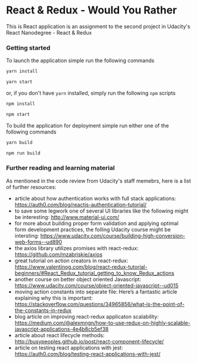# React & Redux - Would You Rather

This is React application is an assignment to the second project in Udacity's React Nanodegree - React & Redux

### Getting started

To launch the application simple run the following commands
```bash
yarn install

yarn start
```

or, if you don't have `yarn` installed, simply run the following `npm` scripts

```bash
npm install

npm start
```

To build the application for deployment simple run either one of the following commands

```bash
yarn build

npm run build
```

### Further reading and learning material

As mentioned in the code review from Udacity's staff memebrs, here is a list of further resources:

* article about how authentication works with full stack applications: https://auth0.com/blog/reactjs-authentication-tutorial/
* to save some legwork one of several UI libraries like the following might be interesting: http://www.material-ui.com/
* for more about building proper form validation and applying optimal form development practices, the folling Udacity course might be intersting: https://www.udacity.com/course/building-high-conversion-web-forms--ud890
* the axios library utilizes promises with react-redux: https://github.com/mzabriskie/axios
* great tutorial on action creators in react-redux: https://www.valentinog.com/blog/react-redux-tutorial-beginners/#React_Redux_tutorial_getting_to_know_Redux_actions
* another course on better object oriented Javascript: https://www.udacity.com/course/object-oriented-javascript--ud015
* moving action constants into separate file: Here’s a fantastic article explaining why this is important: https://stackoverflow.com/questions/34965856/what-is-the-point-of-the-constants-in-redux
* blog article on improving react-redux applicaton scalability: https://medium.com/@alexmngn/how-to-use-redux-on-highly-scalable-javascript-applications-4e4b8cb5ef38
* article about react lifecycle methods: http://busypeoples.github.io/post/react-component-lifecycle/
* article on testing react applications with jest: https://auth0.com/blog/testing-react-applications-with-jest/
